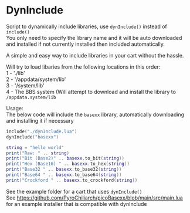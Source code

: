 DynInclude
==========

Script to dynamically include libraries, use `dynInclude()` instead of `include()`<br>
You only need to specify the library name and it will be auto downloaded and installed if not currently installed then included automatically.

A simple and easy way to include libraries in your cart without the hassle.

Will try to load libaries from the following locations in this order:<br>
1 - './lib'<br>
2 - '/appdata/system/lib'<br>
3 - '/system/lib'<br>
4 - The BBS system (Will attempt to download and install the library to `/appdata.system/lib`<br>

Usage:<br>
The below code will include the `basexx` library, automatically downloading and installing it if necessary

```lua
include("./dynInclude.lua")
dynInclude("basexx")

string = "hello world"
print("Raw: " .. string)
print("Bit (Base2)" .. basexx.to_bit(string))
print("Hex (Base16) " .. basexx.to_hex(string))
print("Base32 " .. basexx.to_base32(string))
print("Base64 " .. basexx.to_base64(string))
print("Crockford " .. basexx.to_crockford(string))
```

See the example folder for a cart that uses `dynInclude()`<br>
See https://github.com/PyroChiliarch/picoBasexx/blob/main/src/main.lua for an example installer that is compatible with dynInclude

